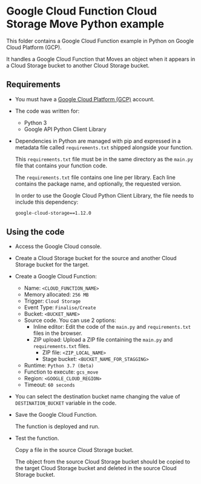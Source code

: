 # Google Cloud Function Cloud Storage Move Python example

This folder contains a Google Cloud Function example in Python on Google Cloud Platform (GCP).

It handles a Google Cloud Function that Moves an object when it appears in a Cloud Storage bucket to another Cloud Storage bucket.

## Requirements

* You must have a [Google Cloud Platform (GCP)](http://cloud.google.com/) account.

* The code was written for:
  
  * Python 3
  * Google API Python Client Library

* Dependencies in Python are managed with pip and expressed in a metadata file called `requirements.txt` shipped alongside your function.

  This `requirements.txt` file must be in the same directory as the `main.py` file that contains your function code.

  The `requirements.txt` file contains one line per library. Each line contains the package name, and optionally, the requested version.

  In order to use the Google Cloud Python Client Library, the file needs to include this dependency:

  ```bash
  google-cloud-storage==1.12.0
  ```

## Using the code

* Access the Google Cloud console.

* Create a Cloud Storage bucket for the source and another Cloud Storage bucket for the target.

* Create a Google Cloud Function:
  * Name: `<CLOUD_FUNCTION_NAME>`
  * Memory allocated: `256 MB`
  * Trigger: `Cloud Storage`
  * Event Type: `Finalise/Create`
  * Bucket: `<BUCKET_NAME>`
  * Source code. You can use 2 options:
    * Inline editor:
      Edit the code of the `main.py` and `requirements.txt` files in the browser.
    * ZIP upload:
      Upload a ZIP file containing the `main.py` and `requirements.txt` files.
      * ZIP file: `<ZIP_LOCAL_NAME>`
      * Stage bucket: `<BUCKET_NAME_FOR_STAGGING>`
  * Runtime: `Python 3.7 (Beta)`
  * Function to execute: `gcs_move`
  * Region: `<GOOGLE_CLOUD_REGION>`
  * Timeout: `60 seconds`

* You can select the destination bucket name changing the value of `DESTINATION_BUCKET` variable in the code.

* Save the Google Cloud Function.

  The function is deployed and run.

* Test the function.

  Copy a file in the source Cloud Storage bucket.

  The object from the source Cloud Storage bucket should be copied to the target Cloud Storage bucket and deleted in the source Cloud Storage bucket.
